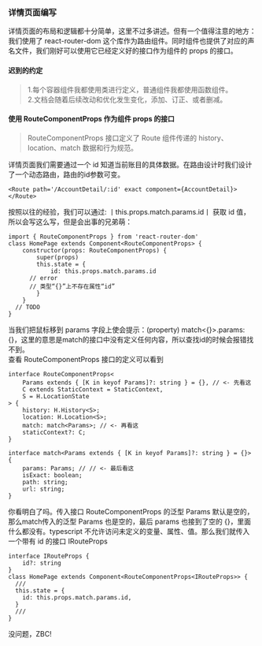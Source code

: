 ### <b>详情页面编写</b>
详情页面的布局和逻辑都十分简单，这里不过多讲述。但有一个值得注意的地方：我们使用了 react-router-dom 这个库作为路由组件。同时组件也提供了对应的声名文件，我们刚好可以使用它已经定义好的接口作为组件的 props 的接口。

#### 迟到的约定
> 1.每个容器组件我都使用类进行定义，普通组件我都使用函数组件。<br/>
2.文档会随着后续改动和优化发生变化，添加、订正、或者删减。

#### 使用 RouteComponentProps 作为组件 props 的接口
>RouteComponentProps 接口定义了 Route 组件传递的 history、location、match 数据和行为规范。


详情页面我们需要通过一个 id 知道当前账目的具体数据。在路由设计时我们设计了一个动态路由，路由的id参数可变。
```
<Route path='/AccountDetail/:id' exact component={AccountDetail}></Route>
```
按照以往的经验，我们可以通过: 丨this.props.match.params.id丨 获取 id 值，所以会写这么写，但是会出事的兄弟萌：
```
import { RouteComponentProps } from 'react-router-dom'
class HomePage extends Component<RouteComponentProps> {
	constructor(props: RouteComponentProps) {
		super(props)
		this.state = {
			id: this.props.match.params.id
      // error 
      // 类型“{}”上不存在属性“id”
		}
	}
  // TODO
}
```
当我们把鼠标移到 params 字段上使会提示：(property) match<{}>.params: {}，这里的意思是match的接口中没有定义任何内容，所以查找id的时候会报错找不到。<br />
查看 RouteComponentProps 接口的定义可以看到
```
interface RouteComponentProps<
    Params extends { [K in keyof Params]?: string } = {}, // <- 先看这
    C extends StaticContext = StaticContext,
    S = H.LocationState
> {
    history: H.History<S>;
    location: H.Location<S>;
    match: match<Params>; // <- 再看这
    staticContext?: C;
}

interface match<Params extends { [K in keyof Params]?: string } = {}> {
    params: Params; // // <- 最后看这
    isExact: boolean;
    path: string;
    url: string;
}
```
你看明白了吗。传入接口 RouteComponentProps 的泛型 Params 默认是空的，那么match传入的泛型 Params 也是空的，最后 params 也接到了空的 {}，里面什么都没有。typescript 不允许访问未定义的变量、属性、值。那么我们就传入一个带有 id 的接口 IRouteProps
```
interface IRouteProps {
	id?: string
}
class HomePage extends Component<RouteComponentProps<IRouteProps>> {
  ///
  this.state = {
    id: this.props.match.params.id,
  }
  ///
}
```
没问题，ZBC!